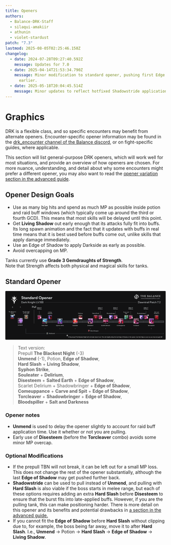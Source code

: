 ```yaml
---
title: Openers
authors:
  - Balance-DRK-Staff
  - silaqui-amakiir
  - athunin
  - violet-stardust
patch: "7.3"
lastmod: 2025-08-05T02:25:46.158Z
changelog:
  - date: 2024-07-28T09:27:40.592Z
    message: Updates for 7.0
  - date: 2025-04-14T21:53:34.790Z
    message: Minor modification to standard opener, pushing first Edge of Shadow
      earlier.
  - date: 2025-05-18T20:04:45.514Z
    message: Minor updates to reflect hotfixed Shadowstride application delay.
---
```

# Graphics

DRK is a flexible class, and so specific encounters may benefit from alternate openers.
Encounter-specific opener information may be found in the [drk_encounter channel of the Balance discord](https://discord.com/channels/277897135515762698/1264618936297848926), or on fight-specific guides, where applicable.

This section will list general-purpose DRK openers, which will work well for most situations, and provide an overview of how openers are chosen. For more nuance, understanding, and detail about why some encounters might prefer a different opener, you may also want to read the [opener variation section in the advanced guide](/jobs/tanks/dark-knight/advanced-guide/#opener-variations).

## Opener Design Goals
* Use as many big hits and spend as much MP as possible inside potion and raid buff windows (which typically come up around the third or fourth GCD). This means that most skills will be delayed until this point.
* Get **Living Shadow** out early enough that its attacks fully fit into buffs. Its long spawn animation and the fact that it updates with buffs in real time means that it is best used before buffs come out, unlike skills that apply damage immediately.
* Use an Edge of Shadow to apply Darkside as early as possible.
* Avoid overcapping on MP.


Tanks currently use **Grade 3 Gemdraughts of Strength**.
<br>Note that Strength affects both physical and magical skills for tanks.

## Standard Opener

![7.2 Standard Dark Knight Opener](/img/drk_opener_7_2.png "Standard")

> Text version: <br/>
> Prepull **The Blackest Night** (-3) <br/> 
> **Unmend** (-1), Potion, **Edge of Shadow**, <br/> 
> **Hard Slash** + **Living Shadow**, <br/>
> **Syphon Strike**, <br/>
> **Souleater** + **Delirium**, <br/>
> **Disesteem** + **Salted Earth** + **Edge of Shadow**, <br/>
> Scarlet Delirium + Shadowbringer + **Edge of Shadow**, <br/>
> **Comeuppance** + **Carve and Spit** + **Edge of Shadow**, <br/>
> **Torcleaver** + **Shadowbringer** + **Edge of Shadow**, <br/>
> **Bloodspiller** + **Salt and Darkness**

### Opener notes
* **Unmend** is used to delay the opener slightly to account for raid buff application time. Use it whether or not you are pulling.
* Early use of **Disesteem** (before the **Torcleaver** combo) avoids some minor MP overcap.

### Optional Modifications
* If the prepull TBN will not break, it can be left out for a small MP loss. This does not change the rest of the opener substantially, although the last **Edge of Shadow** may get pushed further back.
* **Shadowstride** can be used to pull instead of **Unmend**, and pulling with **Hard Slash** is also viable if the boss starts in melee range, but each of these options requires adding an extra **Hard Slash** before **Disesteem** to ensure that the burst fits into late-applied buffs. However, if you are the pulling tank, this can make positioning harder. There is more detail on this opener and its benefits and potential drawbacks in [a section in the advanced guide.](/jobs/tanks/dark-knight/advanced-guide/#opening-with-shadowstride)
* If you cannot fit the **Edge of Shadow** before **Hard Slash** without clipping due to, for example, the boss being far away, move it to after **Hard Slash**. I.e., **Unmend** -> Potion -> **Hard Slash** -> **Edge of Shadow** -> **Living Shadow**.
